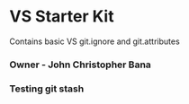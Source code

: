 # VS Starter Kit

Contains basic VS git.ignore and git.attributes

### Owner - John Christopher Bana

### Testing git stash

